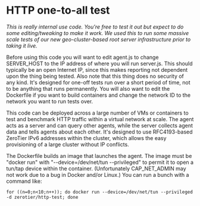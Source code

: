 HTTP one-to-all test
======

*This is really internal use code. You're free to test it out but expect to do some editing/tweaking to make it work. We used this to run some massive scale tests of our new geo-cluster-based root server infrastructure prior to taking it live.*

Before using this code you will want to edit agent.js to change SERVER_HOST to the IP address of where you will run server.js. This should typically be an open Internet IP, since this makes reporting not dependent upon the thing being tested. Also note that this thing does no security of any kind. It's designed for one-off tests run over a short period of time, not to be anything that runs permanently. You will also want to edit the Dockerfile if you want to build containers and change the network ID to the network you want to run tests over.

This code can be deployed across a large number of VMs or containers to test and benchmark HTTP traffic within a virtual network at scale. The agent acts as a server and can query other agents, while the server collects agent data and tells agents about each other. It's designed to use RFC4193-based ZeroTier IPv6 addresses within the cluster, which allows the easy provisioning of a large cluster without IP conflicts.

The Dockerfile builds an image that launches the agent. The image must be "docker run" with "--device=/dev/net/tun --privileged" to permit it to open a tun/tap device within the container. (Unfortunately CAP_NET_ADMIN may not work due to a bug in Docker and/or Linux.) You can run a bunch with a command like:

    for ((n=0;n<10;n++)); do docker run --device=/dev/net/tun --privileged -d zerotier/http-test; done
